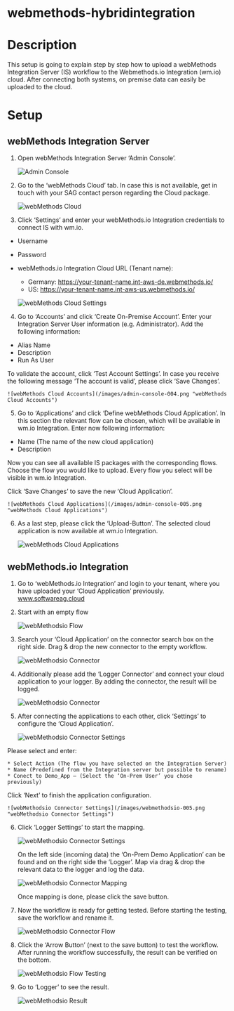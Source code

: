 # webmethods-hybridintegration
# Description
This setup is going to explain step by step how to upload a webMethods Integration Server (IS) workflow to the Webmethods.io Integration (wm.io) cloud. After connecting both systems, on premise data can easily be uploaded to the cloud.

# Setup
## webMethods Integration Server 
1.	Open webMethods Integration Server ‘Admin Console’.

    ![Admin Console](/images/admin-console-001.png "Admin Console")

2.	Go to the ‘webMethods Cloud’ tab. In case this is not available, get in touch with your SAG contact person regarding the Cloud package.

    ![webMethods Cloud](/images/admin-console-002.png "webMethods Cloud")

3.	Click ‘Settings’ and enter your webMethods.io Integration credentials to connect IS with wm.io.

  * Username
  * Password
  * webMethods.io Integration Cloud URL (Tenant name):
      * Germany: https://your-tenant-name.int-aws-de.webmethods.io/ 
      * US: https://your-tenant-name.int-aws-us.webmethods.io/

    ![webMethods Cloud Settings](/images/admin-console-003.png "webMethods Cloud Settings")

4.	Go to ‘Accounts’ and click ‘Create On-Premise Account’. Enter your Integration Server User information (e.g. Administrator). Add the following information:

  * Alias Name
  * Description
  * Run As User

  To validate the account, click ‘Test Account Settings’. In case you receive the following message ‘The account is valid’, please     click ‘Save Changes’.
  
    ![webMethods Cloud Accounts](/images/admin-console-004.png "webMethods Cloud Accounts")
  
5.	Go to ‘Applications’ and click ‘Define webMethods Cloud Application’. In this section the relevant flow can be chosen, which will be available in wm.io Integration.
Enter now following information:

  * Name (The name of the new cloud application)
  * Description

  Now you can see all available IS packages with the corresponding flows. Choose the flow you would like to upload. Every flow you select will be visible in wm.io Integration.

Click ‘Save Changes’ to save the new ‘Cloud Application’.

    ![webMethods Cloud Applications](/images/admin-console-005.png "webMethods Cloud Applications")

6.	As a last step, please click the ‘Upload-Button’. The selected cloud application is now available at wm.io Integration.

    ![webMethods Cloud Applications](/images/admin-console-006.png "webMethods Cloud Applications")


## webMethods.io Integration
1.	Go to ‘webMethods.io Integration’ and login to your tenant, where you have uploaded your ‘Cloud Application’ previously. www.softwareag.cloud

2.	Start with an empty flow

    ![webMethodsio Flow](/images/webmethodsio-001.png "webMethodsio Flow")

3.	Search your ‘Cloud Application’ on the connector search box on the right side. Drag & drop the new connector to the empty workflow.

    ![webMethodsio Connector](/images/webmethodsio-002.png "webMethodsio Connector")

4.	Additionally please add the ‘Logger Connector’ and connect your cloud application to your logger. By adding the connector, the result will be logged.

    ![webMethodsio Connector](/images/webmethodsio-003.png "webMethodsio Connector")

5.	After connecting the applications to each other, click ‘Settings’ to configure the ‘Cloud Application’.

    ![webMethodsio Connector Settings](/images/webmethodsio-004.png "webMethodsio Connector Settings")

  Please select and enter:

    * Select Action (The flow you have selected on the Integration Server)
    * Name (Predefined from the Integration server but possible to rename)
    * Conect to Demo_App – (Select the ‘On-Prem User’ you chose previously)

  Click ‘Next’ to finish the application configuration.
  
    ![webMethodsio Connector Settings](/images/webmethodsio-005.png "webMethodsio Connector Settings")
  
6.	Click ‘Logger Settings’ to start the mapping.
  
    ![webMethodsio Connector Settings](/images/webmethodsio-006.png "webMethodsio Connector Settings")

    On the left side (incoming data) the ‘On-Prem Demo Application’ can be found and on the right side the ‘Logger’. Map via drag & drop the relevant data to the logger and log the data.

    ![webMethodsio Connector Mapping](/images/webmethodsio-007.png "webMethodsio Connector Mapping")

    Once mapping is done, please click the save button.
    
 7.	Now the workflow is ready for getting tested. Before starting the testing, save the workflow and rename it. 

    ![webMethodsio Connector Flow](/images/webmethodsio-008.png "webMethodsio Flow")
   
 8.	Click the ‘Arrow Button’ (next to the save button) to test the workflow. After running the workflow successfully, the result can be verified on the bottom.
 
    ![webMethodsio Flow Testing](/images/webmethodsio-009.png "webMethodsio Flow Testing")
 
 9.	Go to ‘Logger’ to see the result.
 
    ![webMethodsio Result](/images/webmethodsio-010.png "webMethodsio Result")
    
  

